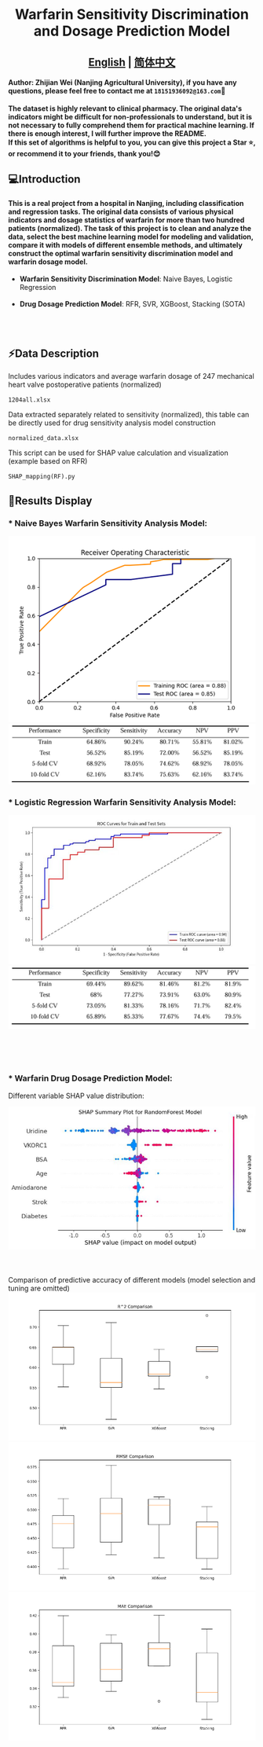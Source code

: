 # <div align="center">Warfarin Sensitivity Discrimination and Dosage Prediction Model
## <div align="center"><b><a href="https://github.com/ZhijianWei/Machine_Learning/blob/main/README.md">English</a> | <a href="https://github.com/ZhijianWei/Machine_Learning/blob/main/READMEzh.md">简体中文</a></b></div>

#### Author: Zhijian Wei (Nanjing Agricultural University), if you have any questions, please feel free to contact me at ``18151936092@163.com``📧
**The dataset is highly relevant to clinical pharmacy. The original data's indicators might be difficult for non-professionals to understand, but it is not necessary to fully comprehend them for practical machine learning. If there is enough interest, I will further improve the README.<br>
   If this set of algorithms is helpful to you, you can give this project a Star ⭐, or recommend it to your friends, thank you!😊**

## 💻Introduction
#### This is a real project from a hospital in Nanjing, including classification and regression tasks. The original data consists of various physical indicators and dosage statistics of warfarin for more than two hundred patients (normalized). The task of this project is to clean and analyze the data, select the best machine learning model for modeling and validation, compare it with models of different ensemble methods, and ultimately construct the optimal warfarin sensitivity discrimination model and warfarin dosage model.

* **Warfarin Sensitivity Discrimination Model**: Naive Bayes, Logistic Regression
  <br><br>
* **Drug Dosage Prediction Model**: RFR, SVR, XGBoost, Stacking (SOTA)
<br>

<br>

## ⚡Data Description

Includes various indicators and average warfarin dosage of 247 mechanical heart valve postoperative patients (normalized)

    1204all.xlsx

Data extracted separately related to sensitivity (normalized), this table can be directly used for drug sensitivity analysis model construction

    normalized_data.xlsx

This script can be used for SHAP value calculation and visualization (example based on RFR)

    SHAP_mapping(RF).py

## 👀Results Display

### * **Naive Bayes Warfarin Sensitivity Analysis Model**:
![img.png](NB_ROC.png)
![NB_accuracy.png](NB_accuracy.png)

### * **Logistic Regression Warfarin Sensitivity Analysis Model**:
![LR_ROC.jpg](LR_ROC.jpg)
![LR_accuracy.png](LR_accuracy.png)

<br><br><br>

### * **Warfarin Drug Dosage Prediction Model**:
Different variable SHAP value distribution:

![SHAP(RF).jpg](SHAP%28RF%29.jpg)
<br><br>
<br>
<br>
Comparison of predictive accuracy of different models (model selection and tuning are omitted)
![R2.png](R2.png)
![RMSE.png](RMSE.png)
![MAE.png](MAE.png)

<br><br><br>
